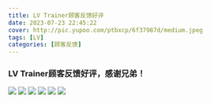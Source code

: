```yaml
---
title: LV Trainer顾客反馈好评
date: 2023-07-23 22:45:22
cover: http://pic.yupoo.com/ptbxcp/6f37987d/medium.jpeg
tags: [LV]
categories: [顾客反馈]
---
```


###  LV Trainer顾客反馈好评，感谢兄弟！
![](http://pic.yupoo.com/ptbxcp/198cfef8/77150abf.png)
![](http://pic.yupoo.com/ptbxcp/126516a6/5e65f154.png)
![](http://pic.yupoo.com/ptbxcp/85e42c6a/44bf6e2a.jpeg)
![](http://pic.yupoo.com/ptbxcp/ed21215d/8d4eada2.jpeg)
![](http://pic.yupoo.com/ptbxcp/6f37987d/ae9b32a5.jpeg)
![](http://pic.yupoo.com/ptbxcp/76346269/c392edc0.jpeg)